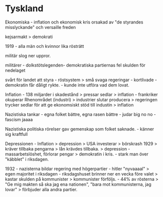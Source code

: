 # Tyskland

Ekonomiska
    - inflation och ekonomisk kris orsakad av "de styrandes misslyckande" och versaille freden

kejsarmakt > demokrati

1919 - alla män och kvinnor lika rösträtt

militär slog ner uppror.

militärer - dolkstötslegenden- demokratiska partiernas fel skulden för nedelaget

svårt för landet att styra
    - röstsystem > små svaga regeringar
        - kortlivade
    - demokratin får dåligt rykte.
        - kunde inte utföra vad dem lovat.

Inflation
    - 138 miljarder i skadestånd > pressar sedlar > inflation
    - frankriker okuperar Rhenområdet (industri) > industrier slutar producera > regeringen trycker sedlar för att ge ekonomsiskt stöd till industin > inflation

Nazistiska tankar
    - egna folket bättre, egna rasen bättre
    - judar big no no
    - fascism jaaaa

Nazistiska politiska rörelser gav gemenskap som folket saknade.
    - känner sig kraftfull

Depressionen
    - Inflation > depression > USA investerar > börskrash 1929 > kräver tillbaka pengarna > lån krävdes tillbaka. > depression
        - massarbetslöshet, förlorar pengar > demokratin i kris.
        - stark man över "käbblet" i riksdagen.

1932
    - nazisterna bildar regering med högerpartier
        - hitler "nyvaaaal" > egen majoritet i riksdagen
    - riksdagshuset brinner ner en vecka före valet > kastar skulden på kommunister > kommunister förföljs.
    - 44% av rösterna > "Ge mig makten så ska jag ena nationen", "bara mot kommunisterna, jag lovar" > förbjuder alla andra partier.
    

